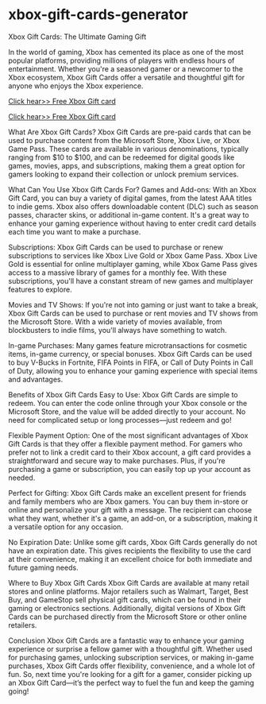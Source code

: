 # xbox-gift-cards-generator
Xbox Gift Cards: The Ultimate Gaming Gift

In the world of gaming, Xbox has cemented its place as one of the most popular platforms, providing millions of players with endless hours of entertainment. Whether you're a seasoned gamer or a newcomer to the Xbox ecosystem, Xbox Gift Cards offer a versatile and thoughtful gift for anyone who enjoys the Xbox experience.

[Click hear>> Free Xbox Gift card](https://ndoffer.com/xbk/)

[Click hear>> Free Xbox Gift card](https://ndoffer.com/xbk/)

What Are Xbox Gift Cards?
Xbox Gift Cards are pre-paid cards that can be used to purchase content from the Microsoft Store, Xbox Live, or Xbox Game Pass. These cards are available in various denominations, typically ranging from $10 to $100, and can be redeemed for digital goods like games, movies, apps, and subscriptions, making them a great option for gamers looking to expand their collection or unlock premium services.

What Can You Use Xbox Gift Cards For?
Games and Add-ons: With an Xbox Gift Card, you can buy a variety of digital games, from the latest AAA titles to indie gems. Xbox also offers downloadable content (DLC) such as season passes, character skins, or additional in-game content. It's a great way to enhance your gaming experience without having to enter credit card details each time you want to make a purchase.

Subscriptions: Xbox Gift Cards can be used to purchase or renew subscriptions to services like Xbox Live Gold or Xbox Game Pass. Xbox Live Gold is essential for online multiplayer gaming, while Xbox Game Pass gives access to a massive library of games for a monthly fee. With these subscriptions, you'll have a constant stream of new games and multiplayer features to explore.

Movies and TV Shows: If you're not into gaming or just want to take a break, Xbox Gift Cards can be used to purchase or rent movies and TV shows from the Microsoft Store. With a wide variety of movies available, from blockbusters to indie films, you'll always have something to watch.

In-game Purchases: Many games feature microtransactions for cosmetic items, in-game currency, or special bonuses. Xbox Gift Cards can be used to buy V-Bucks in Fortnite, FIFA Points in FIFA, or Call of Duty Points in Call of Duty, allowing you to enhance your gaming experience with special items and advantages.

Benefits of Xbox Gift Cards
Easy to Use: Xbox Gift Cards are simple to redeem. You can enter the code online through your Xbox console or the Microsoft Store, and the value will be added directly to your account. No need for complicated setup or long processes—just redeem and go!

Flexible Payment Option: One of the most significant advantages of Xbox Gift Cards is that they offer a flexible payment method. For gamers who prefer not to link a credit card to their Xbox account, a gift card provides a straightforward and secure way to make purchases. Plus, if you're purchasing a game or subscription, you can easily top up your account as needed.

Perfect for Gifting: Xbox Gift Cards make an excellent present for friends and family members who are Xbox gamers. You can buy them in-store or online and personalize your gift with a message. The recipient can choose what they want, whether it's a game, an add-on, or a subscription, making it a versatile option for any occasion.

No Expiration Date: Unlike some gift cards, Xbox Gift Cards generally do not have an expiration date. This gives recipients the flexibility to use the card at their convenience, making it an excellent choice for both immediate and future gaming needs.

Where to Buy Xbox Gift Cards
Xbox Gift Cards are available at many retail stores and online platforms. Major retailers such as Walmart, Target, Best Buy, and GameStop sell physical gift cards, which can be found in their gaming or electronics sections. Additionally, digital versions of Xbox Gift Cards can be purchased directly from the Microsoft Store or other online retailers.

Conclusion
Xbox Gift Cards are a fantastic way to enhance your gaming experience or surprise a fellow gamer with a thoughtful gift. Whether used for purchasing games, unlocking subscription services, or making in-game purchases, Xbox Gift Cards offer flexibility, convenience, and a whole lot of fun. So, next time you're looking for a gift for a gamer, consider picking up an Xbox Gift Card—it’s the perfect way to fuel the fun and keep the gaming going!
